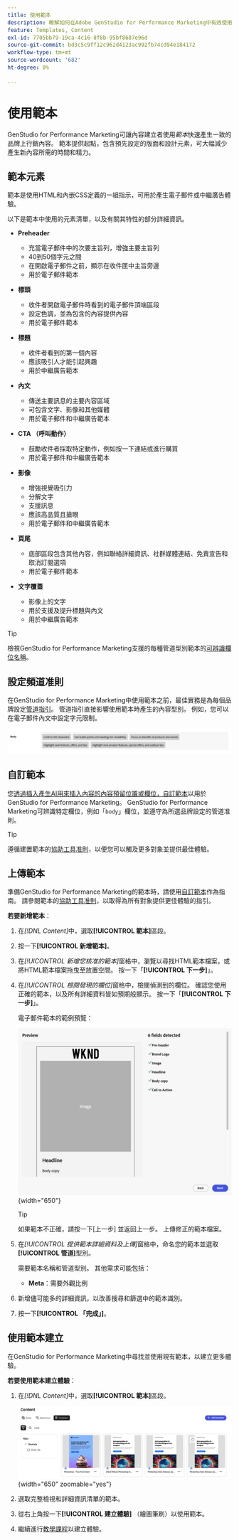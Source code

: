 ```yaml
---
title: 使用範本
description: 瞭解如何在Adobe GenStudio for Performance Marketing中有效使用範本來簡化您的創意流程。
feature: Templates, Content
exl-id: 7705bb79-19ca-4c16-8f8b-95bf8687e96d
source-git-commit: bd3c5c9ff12c962d4123ac992fb74cd94e184172
workflow-type: tm+mt
source-wordcount: '682'
ht-degree: 0%

---
```


# 使用範本

GenStudio for Performance Marketing可讓內容建立者使用&#x200B;_範本_&#x200B;快速產生一致的品牌上行銷內容。 範本提供起點，包含預先設定的版面和設計元素，可大幅減少產生新內容所需的時間和精力。

## 範本元素

範本是使用HTML和內嵌CSS定義的一組指示，可用於產生電子郵件或中繼廣告體驗。

以下是範本中使用的元素清單，以及有關其特性的部分詳細資訊。

- **Preheader**

   - 充當電子郵件中的次要主旨列，增強主要主旨列
   - 40到50個字元之間
   - 在開啟電子郵件之前，顯示在收件匣中主旨旁邊
   - 用於電子郵件範本

- **標頭**

   - 收件者開啟電子郵件時看到的電子郵件頂端區段
   - 設定色調，並為包含的內容提供內容
   - 用於電子郵件範本

- **標題**

   - 收件者看到的第一個內容
   - 應該吸引人才能引起興趣
   - 用於中繼廣告範本

- **內文**

   - 傳送主要訊息的主要內容區域
   - 可包含文字、影像和其他媒體
   - 用於電子郵件和中繼廣告範本

- **CTA （呼叫動作）**

   - 鼓勵收件者採取特定動作，例如按一下連結或進行購買
   - 用於電子郵件和中繼廣告範本

- **影像**

   - 增強視覺吸引力
   - 分解文字
   - 支援訊息
   - 應該高品質且搶眼
   - 用於電子郵件和中繼廣告範本

- **頁尾**

   - 底部區段包含其他內容，例如聯絡詳細資訊、社群媒體連結、免責宣告和取消訂閱選項
   - 用於電子郵件範本

- **文字覆蓋**

   - 影像上的文字
   - 用於支援及提升標題與內文
   - 用於中繼廣告範本

>[!TIP]
>
>檢視GenStudio for Performance Marketing支援的每種管道型別範本的[可辨識欄位名稱](customize-template.md#recognized-field-names)。

## 設定頻道准則

在GenStudio for Performance Marketing中使用範本之前，最佳實務是為每個品牌設定[管道指引](../guidelines/brands.md#channel-guidelines)。 管道指引直接影響使用範本時產生的內容型別。 例如，您可以在電子郵件內文中設定字元限制。

![主體規格](/help/assets/channel-email-body.png)

## 自訂範本

您[透過插入產生AI用來插入內容的內容預留位置或欄位，自訂範本](customize-template.md)以用於GenStudio for Performance Marketing。 GenStudio for Performance Marketing可辨識特定欄位，例如「`body`」欄位，並遵守為所選品牌設定的管道准則。

>[!TIP]
>
>遵循建置範本的[協助工具准則](accessibility-for-templates.md)，以便您可以觸及更多對象並提供最佳體驗。

## 上傳範本

準備GenStudio for Performance Marketing的範本時，請使用[自訂範本](customize-template.md)作為指南。 請參閱範本的[協助工具准則](accessibility-for-templates.md)，以取得為所有對象提供更佳體驗的指引。

**若要新增範本**：

1. 在&#x200B;_[!DNL Content]_&#x200B;中，選取&#x200B;**[!UICONTROL 範本]**&#x200B;區段。

1. 按一下&#x200B;**[!UICONTROL 新增範本]**。

1. 在&#x200B;_[!UICONTROL 新增您核准的範本]_&#x200B;窗格中，瀏覽以尋找HTML範本檔案，或將HTML範本檔案拖曳至放置空間。 按一下「**[!UICONTROL 下一步]**」。

1. 在&#x200B;_[!UICONTROL 檢閱發現的欄位]_&#x200B;窗格中，檢閱偵測到的欄位。 確認您使用正確的範本，以及所有詳細資料皆如預期般顯示。 按一下「**[!UICONTROL 下一步]**」。

   電子郵件範本的範例預覽：

   ![偵測到預覽欄位](../../assets/template-detected-fields.png){width="650"}

   >[!TIP]
   >
   >如果範本不正確，請按一下[上一步] **&#x200B;**&#x200B;並返回上一步。 上傳修正的範本檔案。

1. 在&#x200B;_[!UICONTROL 提供範本詳細資料及上傳]_&#x200B;窗格中，命名您的範本並選取&#x200B;**[!UICONTROL 管道]**&#x200B;型別。

   需要範本名稱和管道型別。 其他需求可能包括：

   - **Meta**：需要外觀比例
   <!-- - **Display ads**: requires Dimensions -->

1. 新增儘可能多的詳細資訊，以改善搜尋和篩選中的範本識別。

1. 按一下&#x200B;**[!UICONTROL 「完成」]**。

## 使用範本建立

在GenStudio for Performance Marketing中尋找並使用現有範本，以建立更多體驗。

**若要使用範本建立體驗**：

1. 在&#x200B;_[!DNL Content]_&#x200B;中，選取&#x200B;**[!UICONTROL 範本]**&#x200B;區段。

   ![內容範本清單](../../assets/content-templates.png){width="650" zoomable="yes"}

1. 選取完整檢視和詳細資訊清單的範本。

1. 從右上角按一下&#x200B;**[!UICONTROL 建立體驗]** （繪圖筆刷）以使用範本。

1. 繼續進行[教學課程](/help/tutorials/tutorials.md)以建立體驗。
